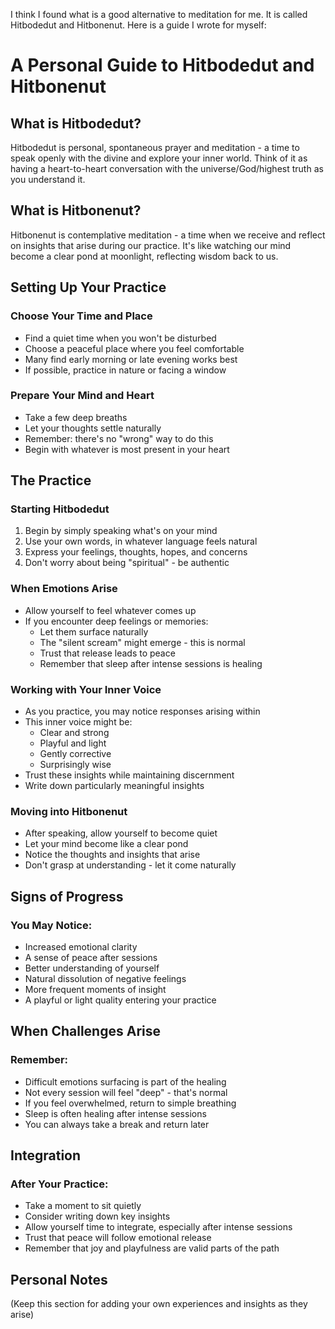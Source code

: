 I think I found what is a good alternative to meditation for me. It is called Hitbodedut and Hitbonenut. Here is a guide I wrote for myself:

# A Personal Guide to Hitbodedut and Hitbonenut

## What is Hitbodedut?
Hitbodedut is personal, spontaneous prayer and meditation - a time to speak openly with the divine and explore your inner world. Think of it as having a heart-to-heart conversation with the universe/God/highest truth as you understand it.

## What is Hitbonenut?
Hitbonenut is contemplative meditation - a time when we receive and reflect on insights that arise during our practice. It's like watching our mind become a clear pond at moonlight, reflecting wisdom back to us.

## Setting Up Your Practice

### Choose Your Time and Place
- Find a quiet time when you won't be disturbed
- Choose a peaceful place where you feel comfortable
- Many find early morning or late evening works best
- If possible, practice in nature or facing a window

### Prepare Your Mind and Heart
- Take a few deep breaths
- Let your thoughts settle naturally
- Remember: there's no "wrong" way to do this
- Begin with whatever is most present in your heart

## The Practice

### Starting Hitbodedut
1. Begin by simply speaking what's on your mind
2. Use your own words, in whatever language feels natural
3. Express your feelings, thoughts, hopes, and concerns
4. Don't worry about being "spiritual" - be authentic

### When Emotions Arise
- Allow yourself to feel whatever comes up
- If you encounter deep feelings or memories:
    - Let them surface naturally
    - The "silent scream" might emerge - this is normal
    - Trust that release leads to peace
    - Remember that sleep after intense sessions is healing

### Working with Your Inner Voice
- As you practice, you may notice responses arising within
- This inner voice might be:
    - Clear and strong
    - Playful and light
    - Gently corrective
    - Surprisingly wise
- Trust these insights while maintaining discernment
- Write down particularly meaningful insights

### Moving into Hitbonenut
- After speaking, allow yourself to become quiet
- Let your mind become like a clear pond
- Notice the thoughts and insights that arise
- Don't grasp at understanding - let it come naturally

## Signs of Progress

### You May Notice:
- Increased emotional clarity
- A sense of peace after sessions
- Better understanding of yourself
- Natural dissolution of negative feelings
- More frequent moments of insight
- A playful or light quality entering your practice

## When Challenges Arise

### Remember:
- Difficult emotions surfacing is part of the healing
- Not every session will feel "deep" - that's normal
- If you feel overwhelmed, return to simple breathing
- Sleep is often healing after intense sessions
- You can always take a break and return later

## Integration

### After Your Practice:
- Take a moment to sit quietly
- Consider writing down key insights
- Allow yourself time to integrate, especially after intense sessions
- Trust that peace will follow emotional release
- Remember that joy and playfulness are valid parts of the path

## Personal Notes
(Keep this section for adding your own experiences and insights as they arise)
